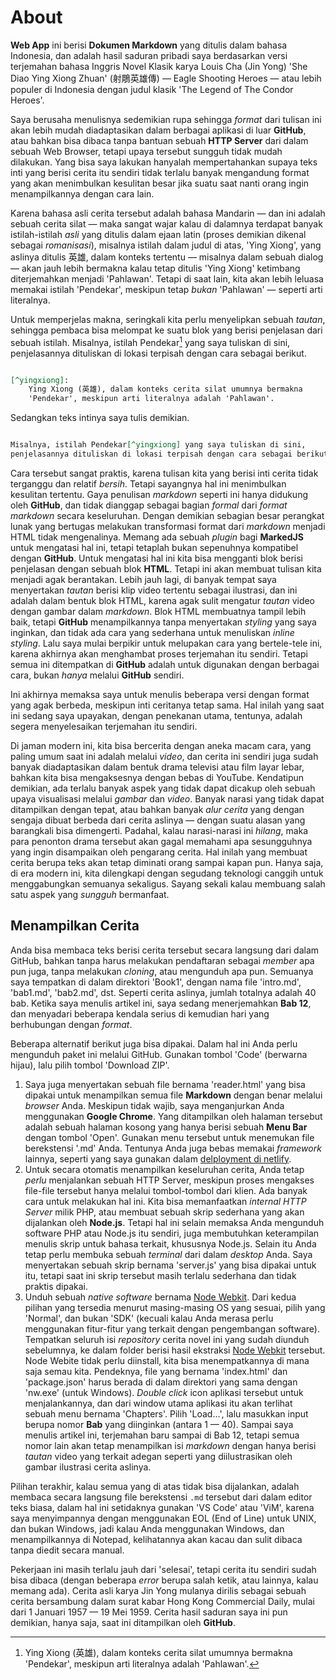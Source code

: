 # About

**Web App** ini berisi **Dokumen Markdown** yang ditulis dalam bahasa Indonesia, dan adalah hasil 
saduran pribadi saya berdasarkan versi terjemahan bahasa Inggris Novel Klasik karya Louis Cha (Jin Yong) 
'She Diao Ying Xiong Zhuan' (射鵰英雄傳) — Eagle Shooting Heroes — atau lebih populer di Indonesia
dengan judul klasik 'The Legend of The Condor Heroes'.

Saya berusaha menulisnya sedemikian rupa sehingga _format_ dari tulisan ini akan lebih mudah diadaptasikan
dalam berbagai aplikasi di luar **GitHub**, atau bahkan bisa dibaca tanpa bantuan sebuah **HTTP Server**
dari dalam sebuah Web Browser, tetapi upaya tersebut sungguh tidak mudah dilakukan. Yang bisa saya lakukan
hanyalah mempertahankan supaya teks inti yang berisi cerita itu sendiri tidak terlalu banyak mengandung format
yang akan menimbulkan kesulitan besar jika suatu saat nanti orang ingin menampilkannya dengan cara lain.

Karena bahasa asli cerita tersebut adalah bahasa Mandarin — dan ini adalah sebuah cerita silat — maka sangat
wajar kalau di dalamnya terdapat banyak istilah-istilah _asli_ yang ditulis dalam ejaan latin (proses demikian
dikenal sebagai _romanisasi_), misalnya istilah dalam judul di atas, 'Ying Xiong', yang aslinya ditulis
英雄, dalam konteks tertentu — misalnya dalam sebuah dialog — akan jauh lebih bermakna kalau tetap ditulis
'Ying Xiong' ketimbang diterjemahkan menjadi 'Pahlawan'. Tetapi di saat lain, kita akan lebih leluasa memakai
istilah 'Pendekar', meskipun tetap _bukan_ 'Pahlawan' — seperti arti literalnya.

Untuk memperjelas makna, seringkali kita perlu menyelipkan sebuah _tautan_, sehingga pembaca bisa melompat
ke suatu blok yang berisi penjelasan dari sebuah istilah. Misalnya, istilah Pendekar[^yingxiong] yang saya tuliskan
di sini, penjelasannya dituliskan di lokasi terpisah dengan cara sebagai berikut.

```markdown

[^yingxiong]:
    Ying Xiong (英雄), dalam konteks cerita silat umumnya bermakna 
    'Pendekar', meskipun arti literalnya adalah 'Pahlawan'.

```

Sedangkan teks intinya saya tulis demikian.

```markdown

Misalnya, istilah Pendekar[^yingxiong] yang saya tuliskan di sini,
penjelasannya dituliskan di lokasi terpisah dengan cara sebagai berikut.

```

Cara tersebut sangat praktis, karena tulisan kita yang berisi inti cerita tidak terganggu dan relatif _bersih_.
Tetapi sayangnya hal ini menimbulkan kesulitan tertentu. Gaya penulisan _markdown_ seperti ini hanya didukung
oleh **GitHub**, dan tidak dianggap sebagai bagian _formal_ dari _format markdown_ secara keseluruhan. Dengan
demikian sebagian besar perangkat lunak yang bertugas melakukan transformasi format dari _markdown_ menjadi
HTML tidak mengenalinya. Memang ada sebuah _plugin_ bagi **MarkedJS** untuk mengatasi hal ini, tetapi tetaplah
bukan sepenuhnya kompatibel dengan **GitHub**. Untuk mengatasi hal ini kita bisa mengganti blok berisi penjelasan
dengan sebuah blok **HTML**. Tetapi ini akan membuat tulisan kita menjadi agak berantakan. Lebih jauh lagi,
di banyak tempat saya menyertakan _tautan_ berisi klip video tertentu sebagai ilustrasi, dan ini adalah
dalam bentuk blok HTML, karena agak sulit mengatur _tautan_ video dengan gambar dalam _markdown_. Blok HTML
membuatnya tampil lebih baik, tetapi **GitHub** menampilkannya tanpa menyertakan _styling_ yang saya inginkan,
dan tidak ada cara yang sederhana untuk menuliskan _inline styling_. Lalu saya mulai berpikir untuk melupakan
cara yang bertele-tele ini, karena akhirnya akan menghambat proses terjemahan itu sendiri. Tetapi semua ini 
ditempatkan di **GitHub** adalah untuk digunakan dengan berbagai cara, bukan _hanya_ melalui **GitHub** sendiri.

Ini akhirnya memaksa saya untuk menulis beberapa versi dengan format yang agak berbeda, meskipun inti ceritanya
tetap sama. Hal inilah yang saat ini sedang saya upayakan, dengan penekanan utama, tentunya, adalah segera
menyelesaikan terjemahan itu sendiri.

Di jaman modern ini, kita bisa bercerita dengan aneka macam cara, yang paling umum saat ini adalah melalui
_video_, dan cerita ini sendiri juga sudah banyak diadaptasikan dalam bentuk drama televisi atau film layar
lebar, bahkan kita bisa mengaksesnya dengan bebas di YouTube. Kendatipun demikian, ada terlalu banyak aspek
yang tidak dapat dicakup oleh sebuah upaya visualisasi melalui _gambar_ dan _video_. Banyak narasi yang tidak
dapat ditampilkan dengan tepat, atau bahkan banyak _alur cerita_ yang dengan sengaja dibuat berbeda dari cerita
aslinya — dengan suatu alasan yang barangkali bisa dimengerti. Padahal, kalau narasi-narasi ini _hilang_, maka
para penonton drama tersebut akan gagal memahami apa sesungguhnya yang ingin disampaikan oleh pengarang cerita.
Hal inilah yang membuat cerita berupa teks akan tetap diminati orang sampai kapan pun. Hanya saja, di era modern
ini, kita dilengkapi dengan segudang teknologi canggih untuk menggabungkan semuanya sekaligus. Sayang sekali
kalau membuang salah satu aspek yang _sungguh_ bermanfaat.

## Menampilkan Cerita

Anda bisa membaca teks berisi cerita tersebut secara langsung dari dalam GitHub, bahkan tanpa harus melakukan
pendaftaran sebagai _member_ apa pun juga, tanpa melakukan _cloning_, atau mengunduh apa pun. Semuanya saya tempatkan
di dalam direktori 'Book1', dengan nama file 'intro.md', 'bab1.md', 'bab2.md', dst. Seperti cerita aslinya, jumlah
totalnya adalah 40 bab. Ketika saya menulis artikel ini, saya sedang menerjemahkan **Bab 12**, dan menyadari
beberapa kendala serius di kemudian hari yang berhubungan dengan _format_.

Beberapa alternatif berikut juga bisa dipakai. Dalam hal ini Anda perlu mengunduh paket ini melalui GitHub. 
Gunakan tombol 'Code' (berwarna hijau), lalu pilih tombol 'Download ZIP'.

1. Saya juga menyertakan sebuah file bernama 'reader.html' yang bisa dipakai untuk menampilkan 
semua file **Markdown** dengan benar melalui _browser_ Anda. Meskipun tidak wajib, saya menganjurkan Anda menggunakan
**Google Chrome**. Yang ditampilkan oleh halaman tersebut adalah sebuah halaman kosong yang hanya berisi sebuah
**Menu Bar** dengan tombol 'Open'. Gunakan menu tersebut untuk menemukan file berekstensi '.md' Anda.
Tentunya Anda juga bebas memakai _framework_ lainnya, seperti yang saya gunakan dalam 
[delployment di netlify](https://contekan-2022.netlify.app/buku/sdyxz/bab2).
2. Untuk secara otomatis menampilkan keseluruhan cerita, Anda tetap _perlu_ menjalankan sebuah HTTP Server,
meskipun proses mengakses file-file tersebut hanya melalui tombol-tombol dari klien. Ada banyak cara untuk melakukan
hal ini. Kita bisa memanfaatkan _internal HTTP Server_ milik PHP, atau membuat sebuah skrip sederhana yang akan
dijalankan oleh **Node.js**. Tetapi hal ini selain memaksa Anda mengunduh software PHP atau Node.js itu sendiri,
juga membutuhkan keterampilan menulis skrip untuk bahasa terkait, khususnya Node.js. Selain itu Anda tetap perlu
membuka sebuah _terminal_ dari dalam _desktop_ Anda. Saya menyertakan sebuah skrip bernama 'server.js' yang bisa
dipakai untuk itu, tetapi saat ini skrip tersebut masih terlalu sederhana dan tidak praktis dipakai.
3. Unduh sebuah _native software_ bernama [Node Webkit](https://nwjs.io/downloads/). Dari kedua pilihan yang
tersedia menurut masing-masing OS yang sesuai, pilih yang 'Normal', dan bukan 'SDK' (kecuali kalau Anda merasa perlu
menggunakan fitur-fitur yang terkait dengan pengembangan software). Tempatkan seluruh isi _repository_ cerita novel
ini yang sudah diunduh sebelumnya, ke dalam folder berisi hasil ekstraksi [Node Webkit](https://nwjs.io/downloads/)
tersebut. Node Webite tidak perlu diinstall, kita bisa menempatkannya di mana saja semau kita. Pendeknya, file yang
bernama 'index.html' dan 'package.json' harus berada di dalam direktori yang sama dengan 'nw.exe' (untuk Windows).
_Double click_ icon aplikasi tersebut untuk menjalankannya, dan dari window utama aplikasi itu akan terlihat sebuah
menu bernama 'Chapters'. Pilih 'Load...', lalu masukkan input berupa nomor **Bab** yang diinginkan (antara 1 — 40).
Sampai saya menulis artikel ini, terjemahan baru sampai di Bab 12, tetapi semua nomor lain akan tetap menampilkan
isi _markdown_ dengan hanya berisi _tautan_ video yang terkait adegan seperti yang diilustrasikan oleh gambar
ilustrasi cerita aslinya.

Pilihan terakhir, kalau semua yang di atas tidak bisa dijalankan, adalah membaca secara langsung file berekstensi
<code>.md</code> tersebut dari dalam editor teks biasa, dalam hal ini setidaknya gunakan 'VS Code' atau 'ViM',
karena saya menyimpannya dengan menggunakan EOL (End of Line) untuk UNIX, dan bukan Windows, jadi kalau Anda
menggunakan Windows, dan menampilkannya di Notepad, kelihatannya akan kacau dan sulit dibaca tanpa diedit secara manual.

Pekerjaan ini masih terlalu jauh dari 'selesai', tetapi cerita itu sendiri sudah bisa dibaca (dengan beberapa _error_
berupa salah ketik, atau lainnya, kalau memang ada). Cerita asli karya Jin Yong mulanya dirilis sebagai sebuah
cerita bersambung dalam surat kabar Hong Kong Commercial Daily, mulai dari 1 Januari 1957 — 19 Mei 1959. Cerita hasil
saduran saya ini pun demikian, hanya saja, saat ini ditampilkan oleh **GitHub**.

[^yingxiong]: 
    Ying Xiong (英雄), dalam konteks cerita silat umumnya bermakna 'Pendekar', meskipun 
    arti literalnya adalah 'Pahlawan'.

